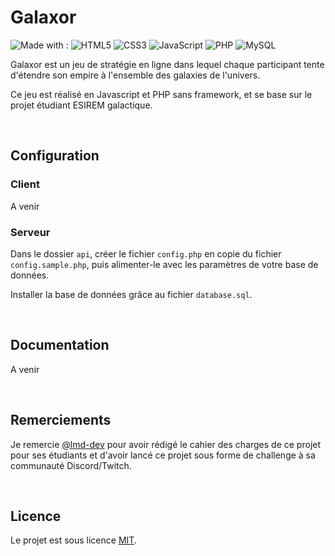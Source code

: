 # Galaxor
![Made with :](https://img.shields.io/badge/Made%20with%20:-brightgreen?style=flat)
![HTML5](https://img.shields.io/badge/HTML5-blue?style=flat&logo=html5&logoColor=white)
![CSS3](https://img.shields.io/badge/CSS3-blue?style=flat&logo=css3)
![JavaScript](https://img.shields.io/badge/JavaScript-blue?style=flat&logo=javascript&logoColor=white) 
![PHP](https://img.shields.io/badge/PHP-blue?style=flat&logo=php&logoColor=white) 
![MySQL](https://img.shields.io/badge/MySQL-blue?style=flat&logo=mysql&logoColor=white) 

Galaxor est un jeu de stratégie en ligne dans lequel chaque participant tente d'étendre son empire à l'ensemble des galaxies de l'univers.

Ce jeu est réalisé en Javascript et PHP sans framework, et se base sur le projet étudiant ESIREM galactique.

<br/>

## Configuration
### Client
A venir

### Serveur
Dans le dossier `api`, créer le fichier `config.php` en copie du fichier `config.sample.php`, puis alimenter-le avec les paramètres de votre base de données.

Installer la base de données grâce au fichier `database.sql`.

<br/>

## Documentation
A venir

<br/>

## Remerciements
Je remercie [@lmd-dev](https://github.com/lmd-dev) pour avoir rédigé le cahier des charges de ce projet pour ses étudiants et d'avoir lancé ce projet sous forme de challenge à sa communauté Discord/Twitch.

<br/>

## Licence
Le projet est sous licence [MIT](https://github.com/Aleowyne/galaxor.github.io/blob/main/README.md).